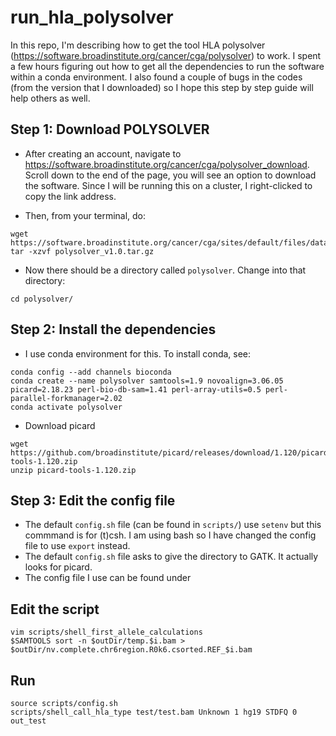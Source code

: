 # run_hla_polysolver

In this repo, I'm describing how to get the tool HLA polysolver (https://software.broadinstitute.org/cancer/cga/polysolver) to work. I spent a few hours figuring out how to get all the dependencies to run the software within a conda environment. I also found a couple of bugs in the codes (from the version that I downloaded) so I hope this step by step guide will help others as well.

## Step 1: Download POLYSOLVER

* After creating an account, navigate to https://software.broadinstitute.org/cancer/cga/polysolver_download. Scroll down to the end of the page, you will see an option to download the software. Since I will be running this on a cluster, I right-clicked to copy the link address. 

* Then, from your terminal, do:
```
wget https://software.broadinstitute.org/cancer/cga/sites/default/files/data/tools/polysolver/polysolver_v1.0.tar.gz
tar -xzvf polysolver_v1.0.tar.gz
```

* Now there should be a directory called `polysolver`. Change into that directory: 

```
cd polysolver/
```

## Step 2: Install the dependencies

* I use conda environment for this. To install conda, see: 

```
conda config --add channels bioconda
conda create --name polysolver samtools=1.9 novoalign=3.06.05 picard=2.18.23 perl-bio-db-sam=1.41 perl-array-utils=0.5 perl-parallel-forkmanager=2.02
conda activate polysolver
```

* Download picard

```
wget https://github.com/broadinstitute/picard/releases/download/1.120/picard-tools-1.120.zip
unzip picard-tools-1.120.zip
```


## Step 3: Edit the config file

* The default `config.sh` file (can be found in `scripts/`) use `setenv` but this commmand is for (t)csh. I am using bash so I have changed the config file to use `export` instead. 
* The default `config.sh` file asks to give the directory to GATK. It actually looks for picard. 
* The config file I use can be found under 

## Edit the script

```
vim scripts/shell_first_allele_calculations
$SAMTOOLS sort -n $outDir/temp.$i.bam >  $outDir/nv.complete.chr6region.R0k6.csorted.REF_$i.bam
```

## Run

```
source scripts/config.sh
scripts/shell_call_hla_type test/test.bam Unknown 1 hg19 STDFQ 0 out_test
```












